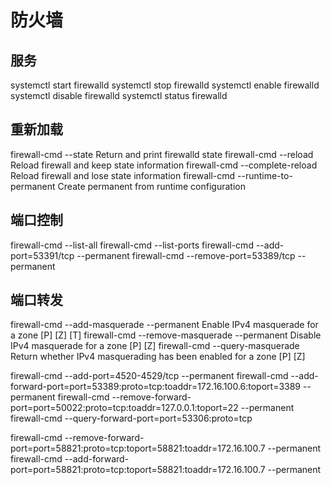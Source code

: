 # 防火墙

## 服务
systemctl start firewalld
systemctl stop firewalld
systemctl enable firewalld
systemctl disable firewalld
systemctl status firewalld

## 重新加载
firewall-cmd --state                        Return and print firewalld state
firewall-cmd --reload                       Reload firewall and keep state information
firewall-cmd --complete-reload              Reload firewall and lose state information
firewall-cmd --runtime-to-permanent         Create permanent from runtime configuration

## 端口控制
firewall-cmd --list-all
firewall-cmd --list-ports
firewall-cmd --add-port=53391/tcp --permanent
firewall-cmd --remove-port=53389/tcp --permanent

## 端口转发
firewall-cmd --add-masquerade --permanent       Enable IPv4 masquerade for a zone [P] [Z] [T]
firewall-cmd --remove-masquerade --permanent    Disable IPv4 masquerade for a zone [P] [Z]
firewall-cmd --query-masquerade                 Return whether IPv4 masquerading has been enabled for a zone [P] [Z]

firewall-cmd --add-port=4520-4529/tcp --permanent
firewall-cmd --add-forward-port=port=53389:proto=tcp:toaddr=172.16.100.6:toport=3389 --permanent
firewall-cmd --remove-forward-port=port=50022:proto=tcp:toaddr=127.0.0.1:toport=22 --permanent
firewall-cmd --query-forward-port=port=53306:proto=tcp

firewall-cmd --remove-forward-port=port=58821:proto=tcp:toport=58821:toaddr=172.16.100.7 --permanent
firewall-cmd --add-forward-port=port=58821:proto=tcp:toport=58821:toaddr=172.16.100.7 --permanent
